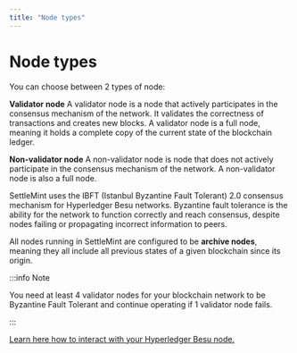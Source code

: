 ```yaml
---
title: "Node types"
---
```


# Node types

You can choose between 2 types of node:

**Validator node** A validator node is a node that actively participates in the
consensus mechanism of the network. It validates the correctness of transactions
and creates new blocks. A validator node is a full node, meaning it holds a
complete copy of the current state of the blockchain ledger.

**Non-validator node** A non-validator node is node that does not actively
participate in the consensus mechanism of the network. A non-validator node is
also a full node.

SettleMint uses the IBFT (Istanbul Byzantine Fault Tolerant) 2.0 consensus
mechanism for Hyperledger Besu networks. Byzantine fault tolerance is the
ability for the network to function correctly and reach consensus, despite nodes
failing or propagating incorrect information to peers.

All nodes running in SettleMint are configured to be **archive nodes**, meaning
they all include all previous states of a given blockchain since its origin.

:::info Note

You need at least 4 validator nodes for your blockchain network to be Byzantine
Fault Tolerant and continue operating if 1 validator node fails.

:::

[Learn here how to interact with your Hyperledger Besu node.](./connect-to-a-node)
